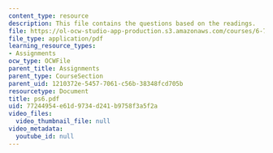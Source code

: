 ```yaml
---
content_type: resource
description: This file contains the questions based on the readings.
file: https://ol-ocw-studio-app-production.s3.amazonaws.com/courses/6-763-applied-superconductivity-fall-2005/77244954e61d9734d241b9758f3a5f2a_ps6.pdf
file_type: application/pdf
learning_resource_types:
- Assignments
ocw_type: OCWFile
parent_title: Assignments
parent_type: CourseSection
parent_uid: 1210372e-5457-7061-c56b-38348fcd705b
resourcetype: Document
title: ps6.pdf
uid: 77244954-e61d-9734-d241-b9758f3a5f2a
video_files:
  video_thumbnail_file: null
video_metadata:
  youtube_id: null
---
```

